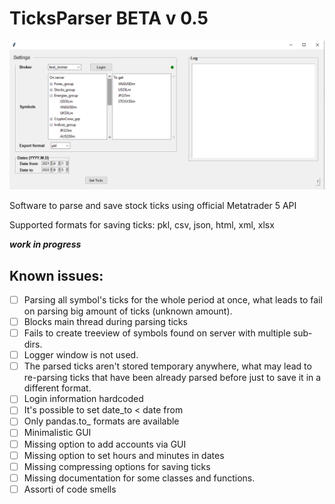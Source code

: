 # TicksParser BETA v 0.5
![preview](https://github.com/Rockkley/TicksParser/blob/master/tpgp.png)

Software to parse and save stock ticks using official Metatrader 5 API

Supported formats for saving ticks: pkl, csv, json, html, xml, xlsx

***work in progress***

## Known issues:
- [ ] Parsing all symbol's ticks for the whole period at once, what leads to fail on parsing big amount of ticks (unknown amount).
- [ ] Blocks main thread during parsing ticks
- [ ] Fails to create treeview of symbols found on server with multiple sub-dirs.
- [ ] Logger window is not used.
- [ ] The parsed ticks aren't stored temporary anywhere, what may lead to re-parsing ticks that have been already 
parsed before just to save it in a different format.
- [ ] Login information hardcoded
- [ ] It's possible to set date_to < date from
- [ ] Only pandas.to_ formats are available
- [ ] Minimalistic GUI
- [ ] Missing option to add accounts via GUI
- [ ] Missing option to set hours and minutes in dates 
- [ ] Missing compressing options for saving ticks
- [ ] Missing documentation for some classes and functions.
- [ ] Assorti of code smells
